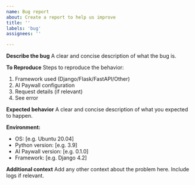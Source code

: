 ```yaml
---
name: Bug report
about: Create a report to help us improve
title: ''
labels: 'bug'
assignees: ''

---
```


**Describe the bug**
A clear and concise description of what the bug is.

**To Reproduce**
Steps to reproduce the behavior:
1. Framework used (Django/Flask/FastAPI/Other)
2. AI Paywall configuration
3. Request details (if relevant)
4. See error

**Expected behavior**
A clear and concise description of what you expected to happen.

**Environment:**
 - OS: [e.g. Ubuntu 20.04]
 - Python version: [e.g. 3.9]
 - AI Paywall version: [e.g. 0.1.0]
 - Framework: [e.g. Django 4.2]

**Additional context**
Add any other context about the problem here. Include logs if relevant.
